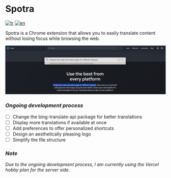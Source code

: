 # Spotra

[![tr](https://img.shields.io/badge/lang-tr-blue.svg)](https://github.com/emirhansirkeci/spotra/blob/main/README-tr.md)
[![en](https://img.shields.io/badge/lang-en-red.svg)](https://github.com/emirhansirkeci/spotra/blob/main/README.md)

Spotra is a Chrome extension that allows you to easily translate content without losing focus while browsing the web.

![Spotra example screenshot](./spotra-example.png?raw=true "Spotra")

### _Ongoing development process_

- [ ] Change the bing-translate-api package for better translations
- [ ] Display more translations if available at once
- [ ] Add preferences to offer personalized shortcuts
- [ ] Design an aesthetically pleasing logo
- [ ] Simplify the file structure

### _Note_

_Due to the ongoing development process, I am currently using the Vercel hobby plan for the server side._
